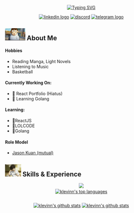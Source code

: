 <div align="center">
  <p>
    <a href="https://git.io/typing-svg"><img src="https://readme-typing-svg.demolab.com?font=Fira+Code&size=17&pause=500&center=true&vCenter=true&width=435&lines=Welcome+to+Calvin's+Profile!!;Cybersecurity+%26+Digital+Forensics+Student;Always+Learning;Contact+me+about+anything!" alt="Typing SVG" /></a>
  </p>
  <p>
    <a href="https://www.linkedin.com/in/calvin-lai-671971225/" target="_blank"> <img src='https://img.shields.io/badge/CalvinLai-%230077B5.svg?style=for-the-badge&logo=linkedin&logoColor=white' alt='linkedin logo' height='30'></a>
    <a href="https://discordapp.com/users/250277986736013313" target="_blank"><img src="https://img.shields.io/badge/@klevinn%5F-%237289DA.svg?&style=for-the-badge&logo=discord&logoColor=white" alt = "discord" height=30/></a>
    <a href="#" target="_blank"><img src='https://img.shields.io/badge/@woyaochibingqiling-2CA5E0?style=for-the-badge&logo=telegram&logoColor=white' alt='telegram logo' height='30'></a>
  </p>
</div>

## <img height="40" src="https://github.com/klevinn/klevinn/blob/main/assets/about.gif"/> About Me

#### Hobbies
- Reading Manga, Light Novels
- Listening to Music
- Basketball

#### Currently Working On:
- 🌱 React Portfolio (Hiatus)
- 🌱 Learning Golang

#### Learning:
- 🤔ReactJS
- 🤔LOLCODE
- 🤔Golang

#### Role Model
- <a href="https://github.com/KJHJason">Jason Kuan (mutual)</a>

## <img height="40" src="https://github.com/klevinn/klevinn/blob/main/assets/skills.gif"/> Skills & Experience

<p align="center">
  <a href="https://skillicons.dev">
    <img src="https://skillicons.dev/icons?i=css,html,js,mysql,py,sqlite,flask&perline=5" />
  </a> <br/>
  <a href="https://github.com/klevinn"><img src="https://github-readme-stats.vercel.app/api/top-langs/?username=klevinn&layout=compact&theme=dark&hide=html" alt="klevinn's top languages"></a>
</p>

<!-- ### Competitions
- CodeForces -->

<!-- ## <img height="40" src="https://github.com/klevinn/klevinn/blob/main/assets/skills.gif"/> Interested in

<p align="center">
  <a href="https://skillicons.dev">
    <img src="https://skillicons.dev/icons?i=css,html,js,mysql,py,sqlite,flask&perline=5" />
  </a>
</p> -->

##
<p align="center">
  <a href="https://git.io/streak-stats"><img src="https://streak-stats.demolab.com?user=klevinn&theme=dark&hide_border=true" alt="klevinn's github stats"></a>
  <a href="https://github.com/klevinn"><img src="https://github-readme-stats.vercel.app/api?username=klevinn&count_private=true&show_icons=true&theme=gruvbox" alt="klevinn's github stats"></a>
</p>

<!--
**klevinn/klevinn** is a ✨ _special_ ✨ repository because its `README.md` (this file) appears on your GitHub profile.

Here are some ideas to get you started:

- 🔭 I’m currently working on ...
- 🌱 I’m currently learning ...
- 👯 I’m looking to collaborate on ...
- 🤔 I’m looking for help with ...
- 💬 Ask me about ...
- 📫 How to reach me: ...
- 😄 Pronouns: ...
- ⚡ Fun fact: ...
-->
